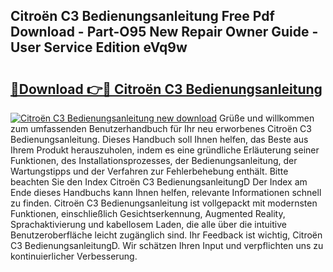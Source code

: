 ## Citroën C3 Bedienungsanleitung Free Pdf Download - Part-O95 New Repair Owner Guide - User Service Edition eVq9w

# <h2><a href="http://df5986g.blite.top/?on=Citro%c3%abn+C3+Bedienungsanleitung">🔗Download 👉🔴 Citroën C3 Bedienungsanleitung</a></h2>

[![Citroën C3 Bedienungsanleitung new download](https://i.imgur.com/lujVjoI.png)](http://df5986g.blite.top/?on=Citro%c3%abn+C3+Bedienungsanleitung)
Grüße und willkommen zum umfassenden Benutzerhandbuch für Ihr neu erworbenes Citroën C3 Bedienungsanleitung. Dieses Handbuch soll Ihnen helfen, das Beste aus Ihrem Produkt herauszuholen, indem es eine gründliche Erläuterung seiner Funktionen, des Installationsprozesses, der Bedienungsanleitung, der Wartungstipps und der Verfahren zur Fehlerbehebung enthält. Bitte beachten Sie den Index Citroën C3 BedienungsanleitungD Der Index am Ende dieses Handbuchs kann Ihnen helfen, relevante Informationen schnell zu finden. Citroën C3 Bedienungsanleitung ist vollgepackt mit modernsten Funktionen, einschließlich Gesichtserkennung, Augmented Reality, Sprachaktivierung und kabellosem Laden, die alle über die intuitive Benutzeroberfläche leicht zugänglich sind. Ihr Feedback ist wichtig, Citroën C3 BedienungsanleitungD. Wir schätzen Ihren Input und verpflichten uns zu kontinuierlicher Verbesserung.
